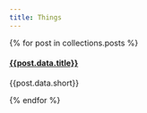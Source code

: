 ```yaml
---
title: Things
---
```




{% for post in collections.posts %}

  <div class="cardThings">
      <span><a href="{{post.url}}"><h4>{{post.data.title}}</h4></a>
      <p>{{post.data.short}}</p></span>
    <!-- <span class="tag">Dones</span> -->
  </div>
{% endfor %}
